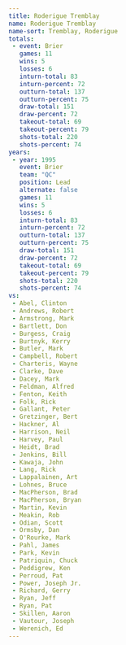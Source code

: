 ```yaml
---
title: Roderigue Tremblay
name: Roderigue Tremblay
name-sort: Tremblay, Roderigue
totals:
 - event: Brier
   games: 11
   wins: 5
   losses: 6
   inturn-total: 83
   inturn-percent: 72
   outturn-total: 137
   outturn-percent: 75
   draw-total: 151
   draw-percent: 72
   takeout-total: 69
   takeout-percent: 79
   shots-total: 220
   shots-percent: 74
years:
 - year: 1995
   event: Brier
   team: "QC"
   position: Lead
   alternate: false
   games: 11
   wins: 5
   losses: 6
   inturn-total: 83
   inturn-percent: 72
   outturn-total: 137
   outturn-percent: 75
   draw-total: 151
   draw-percent: 72
   takeout-total: 69
   takeout-percent: 79
   shots-total: 220
   shots-percent: 74
vs:
 - Abel, Clinton
 - Andrews, Robert
 - Armstrong, Mark
 - Bartlett, Don
 - Burgess, Craig
 - Burtnyk, Kerry
 - Butler, Mark
 - Campbell, Robert
 - Charteris, Wayne
 - Clarke, Dave
 - Dacey, Mark
 - Feldman, Alfred
 - Fenton, Keith
 - Folk, Rick
 - Gallant, Peter
 - Gretzinger, Bert
 - Hackner, Al
 - Harrison, Neil
 - Harvey, Paul
 - Heidt, Brad
 - Jenkins, Bill
 - Kawaja, John
 - Lang, Rick
 - Lappalainen, Art
 - Lohnes, Bruce
 - MacPherson, Brad
 - MacPherson, Bryan
 - Martin, Kevin
 - Meakin, Rob
 - Odian, Scott
 - Ormsby, Dan
 - O'Rourke, Mark
 - Pahl, James
 - Park, Kevin
 - Patriquin, Chuck
 - Peddigrew, Ken
 - Perroud, Pat
 - Power, Joseph Jr.
 - Richard, Gerry
 - Ryan, Jeff
 - Ryan, Pat
 - Skillen, Aaron
 - Vautour, Joseph
 - Werenich, Ed
---
```

